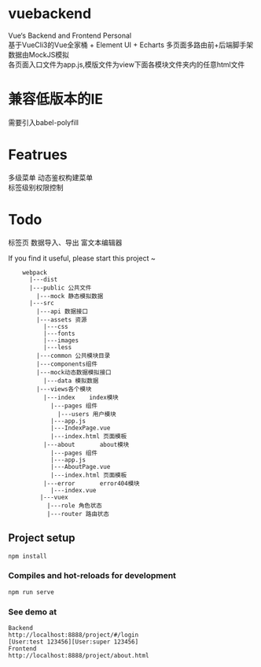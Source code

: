 # vuebackend
Vue‘s Backend and Frontend Personal  
基于VueCli3的Vue全家桶 + Element UI + Echarts 多页面多路由前+后端脚手架  
数据由MockJS模拟  
各页面入口文件为app.js,模版文件为view下面各模块文件夹内的任意html文件  
# 兼容低版本的IE
需要引入babel-polyfill
# Featrues  
多级菜单
动态鉴权构建菜单  
标签级别权限控制
# Todo
标签页
数据导入、导出
富文本编辑器

If you find it useful, please start this project ~
```
    webpack
      |---dist 
      |---public 公共文件
        |---mock 静态模拟数据
      |---src
        |---api 数据接口
        |---assets 资源
          |---css
          |---fonts
          |---images
          |---less
        |---common 公共模块目录
        |---components组件
        |---mock动态数据模拟接口
          |---data 模拟数据
        |---views各个模块
          |---index    index模块
            |---pages 组件
              |---users 用户模块
            |---app.js
            |---IndexPage.vue
            |---index.html 页面模板
          |---about       about模块
            |---pages 组件
            |---app.js
            |---AboutPage.vue
            |---index.html 页面模板
          |---error       error404模块
            |---index.vue
         |---vuex    
           |---role 角色状态
           |---router 路由状态
```
## Project setup
```
npm install
```

### Compiles and hot-reloads for development
```
npm run serve
```
### See demo at 
```
Backend  
http://localhost:8888/project/#/login  
[User:test 123456][User:super 123456]
Frontend  
http://localhost:8888/project/about.html
```
